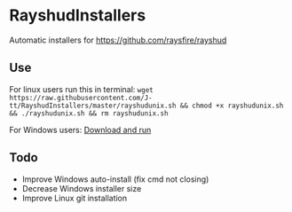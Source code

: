 # RayshudInstallers
Automatic installers for https://github.com/raysfire/rayshud

## Use

For linux users run this in terminal: `wget https://raw.githubusercontent.com/J-tt/RayshudInstallers/master/rayshudunix.sh && chmod +x rayshudunix.sh && ./rayshudunix.sh && rm rayshudunix.sh`

For Windows users: [Download and run](https://github.com/J-tt/RayshudInstallers/raw/master/InstallRayshud.exe)

## Todo

- Improve Windows auto-install (fix cmd not closing)
- Decrease Windows installer size
- Improve Linux git installation
